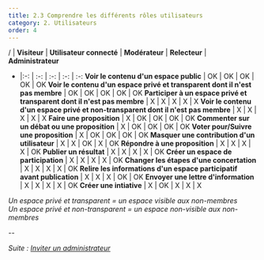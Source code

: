 ```yaml
---
title: 2.3 Comprendre les différents rôles utilisateurs
category: 2. Utilisateurs
order: 4
---
```


/ | **Visiteur** | **Utilisateur connecté** | **Modérateur** | **Relecteur** | **Administrateur**
- |:-: | :-: | :-: | :-: | :-:
**Voir le contenu d'un espace public** | OK | OK | OK | OK | OK
**Voir le contenu d'un espace privé et transparent dont il n'est pas membre** | OK | OK | OK | OK | OK
**Participer à un espace privé et transparent dont il n'est pas membre** | X | X | X | X | X
**Voir le contenu d'un espace privé et non-transparent dont il n'est pas membre** | X | X | X | X | X
**Faire une proposition** | X | OK | OK | OK | OK
**Commenter sur un débat ou une proposition** | X | OK | OK | OK | OK
**Voter pour/Suivre une proposition** | X | OK | OK | OK | OK
**Masquer une contribution d'un utilisateur** | X | X | OK | X | OK
**Répondre à une proposition** | X | X | X | X | OK
**Publier un résultat** | X | X | X | X | OK
**Créer un espace de participation** | X | X | X | X | OK
**Changer les étapes d'une concertation** | X | X | X | X | OK
**Relire les informations d'un espace participatif avant publication** | X | X | X | OK | OK
**Envoyer une lettre d'information** | X | X | X | X | OK
**Créer une intiative** | X | OK | X | X | X


_Un espace privé et transparent = un espace visible aux non-membres_<br/>
_Un espace privé et non-transparent = un espace non-visible aux non-membres_

--

*Suite : [Inviter un administrateur]({{site.baseurl}}/2-utilisateurs/4-inviter-admin/)*
